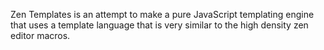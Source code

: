 
Zen Templates is an attempt to make a pure JavaScript templating
engine that uses a template language that is very similar to the high
density zen editor macros.


